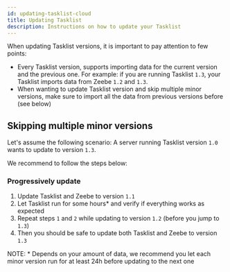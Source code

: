 ```yaml
---
id: updating-tasklist-cloud
title: Updating Tasklist
description: Instructions on how to update your Tasklist
---
```


When updating Tasklist versions, it is important to pay attention to few points:

- Every Tasklist version, supports importing data for the current version and the previous one. For example: if you are running Tasklist `1.3`, your Tasklist imports data from Zeebe `1.2` and `1.3`.
- When wanting to update Tasklist version and skip multiple minor versions, make sure to import all the data from previous versions before (see below)

## Skipping multiple minor versions

Let's assume the following scenario:
A server running Tasklist version `1.0` wants to update to version `1.3`.

We recommend to follow the steps below:

### Progressively update

1. Update Tasklist and Zeebe to version `1.1`
2. Let Tasklist run for some hours\* and verify if everything works as expected
3. Repeat steps `1` and `2` while updating to version `1.2` (before you jump to `1.3`)
4. Then you should be safe to update both Tasklist and Zeebe to version `1.3`

NOTE: \* Depends on your amount of data, we recommend you let each minor version run for at least 24h before updating to the next one
